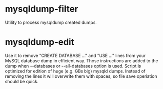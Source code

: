mysqldump-filter
================

Utility to process mysqldump created dumps.


mysqldump-edit
================

Use it to remove "CREATE DATABASE ..." and "USE ..." lines from your MySQL database dump in efficient way.
Those instructions are added to the dump when --databases or --all-databases option is used.
Script is optimized for edition of huge (e.g. GBs big) mysqld dumps. Instead of removing the lines
 it will overwrite them with spaces, so file save operiation should be quick. 
 
